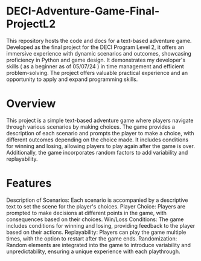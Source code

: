 # DECI-Adventure-Game-Final-ProjectL2
This repository hosts the code and docs for a text-based adventure game. Developed as the final project for the DECI Program Level 2, it offers an immersive experience with dynamic scenarios and outcomes, showcasing proficiency in Python and game design. It demonstrates my developer's skills ( as a beginner as of 05/07/24 ) in time management and efficient problem-solving. The project offers valuable practical experience and an opportunity to apply and expand programming skills.

# Overview
This project is a simple text-based adventure game where players navigate through various scenarios by making choices. The game provides a description of each scenario and prompts the player to make a choice, with different outcomes depending on the choice made. It includes conditions for winning and losing, allowing players to play again after the game is over. Additionally, the game incorporates random factors to add variability and replayability.

# Features
  Description of Scenarios: Each scenario is accompanied by a descriptive text to set the scene for the player's choices.
  Player Choice: Players are prompted to make decisions at different points in the game, with consequences based on their choices.
  Win/Loss Conditions: The game includes conditions for winning and losing, providing feedback to the player based on their actions.
  Replayability: Players can play the game multiple times, with the option to restart after the game ends.
  Randomization: Random elements are integrated into the game to introduce variability and unpredictability, ensuring a unique experience with each playthrough.
